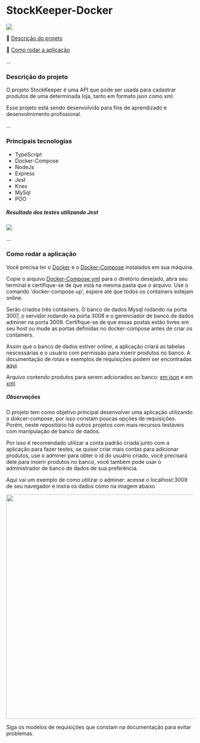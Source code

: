 # StockKeeper-Docker

> 
   <img src="http://img.shields.io/static/v1?label=STATUS&message=desenvolvendo&color=GREEN&style=for-the-badge"/>


:small_blue_diamond: [Descrição do projeto](#descrição-do-projeto)

:small_blue_diamond: [Como rodar a aplicação](#como-rodar-a-aplicação)

... 

### Descrição do projeto
<p>O projeto StockKeeper é uma API que pode ser usada para cadastrar produtos de uma determinada loja, tanto em formato json como xml.</p>
Esse projeto está sendo desenvolvido para fins de aprendizado e desenvolmimento profissional.

...

### Principais tecnologias

- TypeScript
- Docker-Compose
- NodeJs
- Express
- Jest
- Knex
- MySql
- POO


##### Resultado dos testes utilizando Jest

<img src="https://user-images.githubusercontent.com/104647293/223827579-926050b4-8c82-4ef0-9869-a9353788f5d7.png" max-width="900px"/>

...
### Como rodar a aplicação


   <p>
      Você precisa ter o <a href="https://docs.docker.com/engine/install/" target="_blank" >Docker</a> e o <a                                              href="https://docs.docker.com/compose/install/" target="_blank" >Docker-Compose</a> instalados em sua máquina.
   </p>
   <p>
      Copie o arquivo <a href="https://github.com/Programmer-Gabriel-Santos/Stock-Keeper-Docker/blob/master/docker-compose.yml" target="_blank">Docker-Compose.yml</a> para o diretório desejado, abra seu terminal e certifique-se de que está na mesma pasta que o arquivo. Use o comando 'docker-compose up', espere até que todos os containers estejam online.
   </p>
   <p>Serão criados três containers. O banco de dados Mysql rodando na porta 3007, o servidor rodando na porta 3008 e o gerenciador de banco de dados adminer na porta 3009. Certifique-se de que essas postas estão livres em seu host ou mude as portas definidas no docker-compose antes de criar os containers.</p>
   <p>Assim que o banco de dados estiver online, a aplicação criará as tabelas nescessárias e o usuário com permissão para inserir produtos no banco. A documentação de rotas e exemplos de requisições podem ser encontradas <a href="https://documenter.getpostman.com/view/21555755/2s93JqSkAT#intro">aqui</a>.</p>
  Arquivo contendo produtos para serem adcionados ao banco: <a href="https://github.com/Programmer-Gabriel-Santos/Stock-Keeper-Docker/blob/master/src/data/products-json.ts" target="_blank"> em json</a> e em <a href="https://github.com/Programmer-Gabriel-Santos/Stock-Keeper-Docker/blob/master/src/data/products-xml.ts" target="_blank">xml<a/>.



##### Observações

O projeto tem como objetivo principal desenvolver uma aplicação utilizando o dokcer-compose, por isso constam poucas opções de requisições. Porém, neste repositório há outros projetos com mais recursos testáveis com manipulação de banco de dados.

Por isso é recomendado utilizar a conta padrão criada junto com a aplicação para fazer testes, se quiser criar mais contas para adicionar produtos, use o adminer para obter o id do usuário criado, você precisará dele para inserir produtos no banco, você também pode usar o administrador de banco de dados de sua preferência.

Aqui vai um exemplo de como utilizar o adminer: acesse o localhost:3009 de seu navegador e insira os dados como na imagem abaixo

<img src="https://user-images.githubusercontent.com/104647293/223822416-e194c187-bc27-4e46-bc7a-d78f667e378a.png" width="600px"/>



Siga os modelos de requisições que constam na documentação para evitar problemas.
